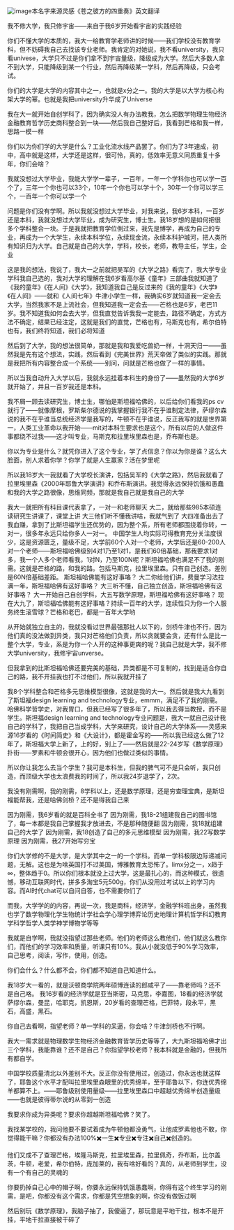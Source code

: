 ![image](https://github.com/xingbxinga1/xyza/assets/140168886/98b867cd-7b91-47a5-bd98-e85703d82fe3)本名字来源灵感《苍之彼方的四重奏》英文翻译

我不修大学，我只修宇宙——来自于我6岁开始看宇宙的实践经验

你们不懂大学的本质的，我大一给教育学老师讲的时候——我们学校没有教育学科，但不妨碍我自己去找该专业老师。我肯定的对她说，我不看university，我只看univese，大学只不过是你们拿不到宇宙量级，降级成为大学。然后大多数人拿不到大学，只能降级到某一个行业，然后再降级某一学科，然后再降级，只会考试。

你们的大学是大学的内容其中之一，也就是x分之一。我的大学是以大学为核心构架大学的幂。也就是我把university升华成了Universe

我在大一就开始自创学科了，因为确实没人有办法教我，怎么把数学物理生物经济金融教育哲学历史商科整合到一块——然后我自己整好后，我看到芒格和我一样，思路一模一样

你们以为你们学的大学是什么？工业化流水线产品罢了。你们为了3年速成，初中，高中就是这样，大学还是这样，很可怜，真的，低效率无意义同质重复十多年，你们会啥？

我就没想过大学毕业，我能大学学一辈子，一百年，一年一个学科你也可以学一百个了，三年一个你也可以33个，10年一个你也可以学十个，30年一个你可以学三个，一百年一个你可以学一个

问题是你们没有学啊。所以我就没想过大学毕业，对我来说，我6岁本科，一百岁还是本科，我就没想过大学毕业，成为研究生，博士生。我18岁想的是如何把很多个学科整合一块。于是我就把教育学位倒过来，我先是博学，再成为自己的专业，再成为一个大学生，永续本科学位，永续现金流，永续本科护城河，把人类所有知识归为大学。自己就是自己的大学，学科，校长，老师，教导主任，学生，企业

这是我的想法，我说了，我大一之前就把吴军的《大学之路》看完了，我大学专业学科我自己选的，我对大学的理解在我6岁看高尔基《童年》三部曲我就知道了《我的童年》《在人间》《大学》，我知道我自己是反过来的《我的童年》《大学》《在人间》——就和《人间七年》牛津小学生一样，我确实6岁就知道我一定会去大学，当然我家不是上流社会，但我知道我一定会去——芒格也是6岁，老巴11岁。我不知道我如何会去大学，但我直觉告诉我我一定能去，路径不确定，方式方法不确定，结果已经注定，这就是我们的直觉，芒格也有，马斯克也有，希尔伯特也有，我们终将知道，我们必将知道

然后到了大学，我的想法很简单，那就是我和我爱吃兽奶一样，十洞天归一——虽然我是先有这个想法，实践，然后看到《完美世界》荒天帝做了类似的实践。那就是我把所有内容整合成一个系统——别问，问就是芒格也做了一样的事情。

所以当我自动升入大学以后，我就永远挂着本科生的身份了——虽然我的大学6岁就开始了，并且一百岁我还是本科。

我不屑一顾去读研究生，博士生，哪怕是斯坦福哈佛的，以后给你们看我的ps cv就行了——就像摩根，罗斯柴尔德说的我掌握银行我不在乎谁制定法律，萨缪尔森说的我不在乎谁当总统经济学是我写的，牛顿不在乎谁说，反正我写的就是世界第一，人类工业革命以我开始——mit对本科生要求也是这个，所有以后的人做这件事都绕不过我——这才叫专业，马斯克和拉里埃里森也是，乔布斯也是。

你以为专业是什么？就凭你进入了这个专业，学了点信息？你以为你是谁？这么大脸面，别人求着你学？你学了就是人生赢家？活在梦里呢

所以我18岁大一我就看了大学校长演讲，包括吴军的《大学之路》，然后我就看了拉里埃里森《2000年耶鲁大学演讲》和乔布斯演讲。我觉得永远保持饥饿和愚蠢和我的大学之路很像，思维同频，那就是我自己就是我自己的大学

我大一就把所有科目课代表拿了，一对一和老师聊天
大二，就给那些985本硕连读研究生讲课了，课堂上讲
大三他们听不懂我讲啥，我就气到了
大四准备出去了
我血赚，拿到了比斯坦福学生还优势的，因为整个系，所有老师都围绕着你转，一对一，很多年永远只给你多人一对一。
中国学生人均实际可得教育充分关注度很少，这是资源匮乏，量级不足，大学前60个人对一个老师，大学后还是60-200人对一个老师——斯坦福哈佛级别4对1乃至1对1，是我们60倍基础，那我要求1对多，我一个人多个老师看我，1对N，乃至100N呢？斯坦福哈佛也满足不了我的刚需。这就是芒格的路，和我的路。包括马斯克，拉里埃里森。只有自己创造。差别是60N倍基础差距。
斯坦福哈佛能有这好事咯？
大二你给他们讲，费曼学习法拉满一年，斯坦福哈佛有这好事咯？
大三听不懂，自己独立创造，斯坦福哈佛有这好事咯？
大一开始自己自创学科，大五写数学原理，斯坦福哈佛有这好事咯？
现在大九了，斯坦福哈佛能有这好事咯？持续一百年的大学，连续性只为你一个人服务终生滚雪球？芒格和老巴，都是一百年大学哟

从开始就独立自主的，我就没看过世界最强那批人以下的，剑桥牛津也不行，因为他们真的没法做到异类，我只对芒格他们负责，所以贪就要会贪，还有什么是比一整个大学，专业，系是为你一个人开的这种事更爽的呢？我自己就是大学，我不修大学university，我修宇宙unverse。

但我拿到的比斯坦福哈佛还要完美的基础，异类都是不可复制的，找到是适合你自己的路，我不开挂我也打不过他们，所以我就开挂了

我8个学科整合和芒格多元思维模型很像，这就是我的大一。然后就是我大九看到了斯坦福design learning and technology专业，emmm，满足不了我的刚需。哈佛科学哲学史，对我胃口，但我已经写了很多年了，所以我去得当教授，而不是学生。斯坦福design learning and technology专业问题是，我大一就自己设计我自己的学科了，我把自己当成学科，大学来研究，设计自己的大学体系——灵感来源16岁看的《时间简史》和《大设计》，都是霍金写的——所以我已经这么做了12年了，斯坦福大学上新了，上的好，别上了——然后就是22-24岁写《数学原理》扑街——罗素和牛顿会很开心，因为他们也做过类似的事情。

所以你让我怎么去当个学生？我可是本科生，但我的脾气可不是只会听，我只创造，而顶级大学也太浪费我的时间了，所以我24岁退学了，2次。

我没有刚需啊，我的刚需，8学科以上，还是数学原理，还是穷查理宝典，是斯坦福能帮我，还是哈佛剑桥？还不是得我自己来

因为刚需，我6岁看的就是百科全书了
因为刚需，我18-21组建我自己的图书馆了，每一本都是我自己掌握我才放进去，不是那种随便翻
因为刚需，我18就组建自己的大学了
因为刚需，我18创造了自己的多元思维模型
因为刚需，我22写数学原理
因为刚需，我27开始写穷宝

你们大学修的不是大学，是大学其中之一的一个学科。而单一学科极限边际递减问题，无解。这也是为啥英国打不过美国，博雅教育太恐怖了。limx分之一，x趋于∞，整体趋于0。所以你们根本就没上过大学，这是最扎心的，而这种模式，很遗憾，移动互联网时代，拼多多淘宝5元500g，你们从没用过考试以上的学习内容。而AI时代chat可以自问自答，也不需要你们了

而我，大学学的的内容，再说一次，我是商科，经济学，金融学科班出身，虽然我也学了数学物理化学生物统计学社会学心理学博弈论历史地理计算机哲学科幻教育学科学哲学人类学神学博物学等等


我就是自学啊，我就没指望过那些老师。他们的老师这么教他们，他们就这么教你们，而他们的学习效率和质量，听课只有10%。我从小就没低于90%学习效率，自己思考，阅读，写作，使用，创造。

你们会什么？什么都不会，你们都不知道自己知道什么。

我18岁大一看的，就是沃顿商学院两年硕博连读的郎咸平了——靠老师吗？还不是自己咯。
我16岁看的经济学就是亚当斯密，马克思，李嘉图，18看的经济学就萨缪尔森，曼昆，哈耶克，凯恩斯，20岁看的查理芒格，巴菲特，段永平，黑石，高盛，黑石。

你自己去看啊，指望老师？单一学科的呆逼，你会啥？牛津剑桥也不行啊。

我大一需求就是物理数学生物经济金融教育哲学历史等等了，大九斯坦福哈佛才出三个学科，我能靠谁？还不是自己？你指望学校老师？我本科就是金融的，但我所有都自学。

中国学校质量清北以外差别不大。反正你没有使用过，创造过，你永远也就这样了，耶鲁这个水平才配叫拉里埃里森眼里的优秀绵羊，至于耶鲁以下，你连优秀绵羊都算不上。——耶鲁级别使用量级——拉里埃里森口中超越优秀绵羊创造量级——也就是彼得蒂尔说的从零到一创造

我要求你成为异类呢？要求你超越斯坦福哈佛？笑了。

我找某学校的，我问他要不要试着成为牛顿他都没勇气，让他成罗素他也不敢，你觉得能干嘛？你都没有办法100%✖️一生✖️专业✖️专注✖️自己✖️创造的。

他们又成不了查理芒格，埃隆马斯克，拉里埃里森，拉里佩奇，乔布斯，比尔盖茨，牛顿，老爱，希尔伯特，庞加莱的，我有啥好看的？真的，从老师到学生，没有一个有自己的灵魂的

你要扔掉自己心中的帽子啊，你要永远保持饥饿愚蠢啊，你得有这个终生学习的刚需，是吧，你都没有这个需求，你都是凭空想象的啊，你没有做饭过啊

然后别玩《数学原理》，我脑子抽了，我傻逼了，那玩意是平地干拉，根本不是开挂，平地干拉直接被干碎了
